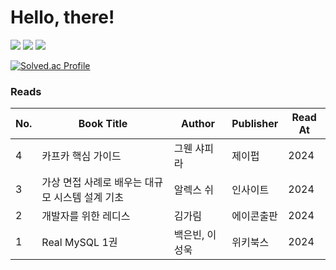 # Hello, there!

![](https://img.shields.io/badge/Java-ED8B00?style=for-the-badge&logo=openjdk&logoColor=white)
![](https://img.shields.io/badge/Spring-6DB33F?style=for-the-badge&logo=spring&logoColor=white)
![](https://img.shields.io/badge/MySQL-005C84?style=for-the-badge&logo=mysql&logoColor=white)

[![Solved.ac Profile](http://mazassumnida.wtf/api/v2/generate_badge?boj=s2feel)](https://solved.ac/s2feel/)



### Reads

| No.  | Book Title               | Author         | Publisher      | Read At |
|------|--------------------------|----------------|----------------|---------|
| 4   | 카프카 핵심 가이드                    | 그웬 샤피라     | 제이펍         | 2024    |
| 3   | 가상 면접 사례로 배우는 대규모 시스템 설계 기초        | 알렉스 쉬         | 인사이트     | 2024    |
| 2   | 개발자를 위한 레디스 | 김가림         | 에이콘출판 | 2024    |
| 1   | Real MySQL 1권      | 백은빈, 이성욱 | 위키북스       | 2024    |

<!--
### Writes


#### 1) 기술 발표 Case 리뷰 
| Title                                                        | Keywords                         | Publish At |
|--------------------------------------------------------------|----------------------------------|------------|
| 카우치베이스 CAS 동시성 이슈 트러블 슈팅                         | 동시성, Couchbase, CAS           | 2024.06    |
| 자바에서 동시성 문제를 다루는 n가지 방법들                       | 동시성, Lock, LockFree           | 2024.03    |
| 티켓 서비스 백엔드 시스템에서 중복 요청 이슈를 멱등하게 처리하기   | 멱등성, 중복 요청                | 2024.02    |
| Gson 베이스 프로젝트에서 LocalDateTime 컨버팅 지옥 탈출하기      | Gson, LocalDateTime              | 2024.02    |
-->


